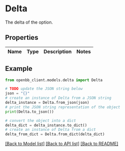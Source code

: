 # Delta

The delta of the option.

## Properties

Name | Type | Description | Notes
------------ | ------------- | ------------- | -------------

## Example

```python
from openbb_client.models.delta import Delta

# TODO update the JSON string below
json = "{}"
# create an instance of Delta from a JSON string
delta_instance = Delta.from_json(json)
# print the JSON string representation of the object
print(Delta.to_json())

# convert the object into a dict
delta_dict = delta_instance.to_dict()
# create an instance of Delta from a dict
delta_from_dict = Delta.from_dict(delta_dict)
```
[[Back to Model list]](../README.md#documentation-for-models) [[Back to API list]](../README.md#documentation-for-api-endpoints) [[Back to README]](../README.md)



